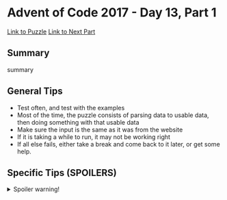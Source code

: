 # Advent of Code 2017 - Day 13, Part 1

[Link to Puzzle](https://adventofcode.com/2017/day/13)
[Link to Next Part](https://github.com/CodingAP/unofficial-aoc-syllabus/blob/main/years/2017/day13/part2.md)

## Summary
summary

## General Tips
- Test often, and test with the examples
- Most of the time, the puzzle consists of parsing data to usable data, then doing something with that usable data
- Make sure the input is the same as it was from the website
- If it is taking a while to run, it may not be working right
- If all else fails, either take a break and come back to it later, or get some help.

## Specific Tips (SPOILERS)
<details> <summary>Spoiler warning!</summary>

specific tips

</details>